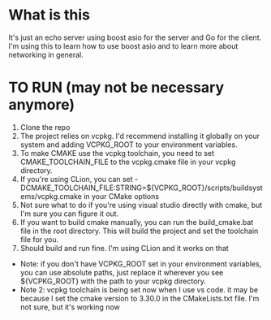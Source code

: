 # What is this
It's just an echo server using boost asio for the server and Go for the client. I'm using this to learn how to use boost asio and to learn more about networking in general.

# TO RUN (may not be necessary anymore)

1. Clone the repo
2. The project relies on vcpkg. I'd recommend installing it globally on your system and adding VCPKG_ROOT to your environment variables.
3. To make CMAKE use the vcpkg toolchain, you need to set CMAKE_TOOLCHAIN_FILE to the vcpkg.cmake file in your vcpkg directory.
4. If you're using CLion, you can set -DCMAKE_TOOLCHAIN_FILE:STRING=${VCPKG_ROOT}/scripts/buildsystems/vcpkg.cmake in your CMake options
5. Not sure what to do if you're using visual studio directly with cmake, but I'm sure you can figure it out.
6. If you want to build cmake manually, you can run the build_cmake.bat file in the root directory. This will build the project and set the toolchain file for you.
7. Should build and run fine. I'm using CLion and it works on that

- Note: if you don't have VCPKG_ROOT set in your environment variables, you can use absolute paths, just replace it wherever you see ${VCPKG_ROOT} with the path to your vcpkg directory.
- Note 2: vcpkg toolchain is being set now when I use vs code. it may be because I set the cmake version to 3.30.0 in the CMakeLists.txt file. I'm not sure, but it's working now